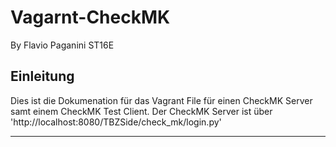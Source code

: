 # Vagarnt-CheckMK
By Flavio Paganini ST16E
## Einleitung
Dies ist die Dokumenation für das Vagrant File für einen CheckMK Server samt einem CheckMK Test Client. Der CheckMK Server ist über 'http://localhost:8080/TBZSide/check_mk/login.py'
___
